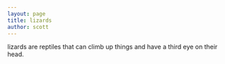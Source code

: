 ```yaml
---
layout: page
title: lizards
author: scott
---
```


lizards are reptiles that can climb up things and have a third eye on their head.
